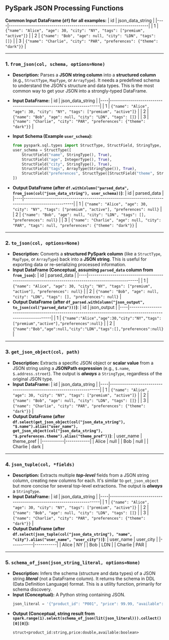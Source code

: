 ## PySpark JSON Processing Functions
**Common Input DataFrame (`df`) for all examples:**
| id | json\_data\_string |
|----|---------------------------------------------------------------------|
| 1  | `{"name": "Alice", "age": 30, "city": "NY", "tags": ["premium", "active"]}` |
| 2  | `{"name": "Bob", "age": null, "city": "LDN", "tags": []}` |
| 3  | `{"name": "Charlie", "city": "PAR", "preferences": {"theme": "dark"}}` |

-----
### 1\. `from_json(col, schema, options=None)`
  * **Description:** Parses a **JSON string column** into a **structured column** (e.g., `StructType`, `MapType`, or `ArrayType`). It needs a predefined schema to understand the JSON's structure and data types. This is the most common way to get your JSON into a strongly-typed DataFrame.
  * **Input DataFrame:**
    | id | json\_data\_string |
    |----|---------------------------------------------------------------------|
    | 1  | `{"name": "Alice", "age": 30, "city": "NY", "tags": ["premium", "active"]}` |
    | 2  | `{"name": "Bob", "age": null, "city": "LDN", "tags": []}` |
    | 3  | `{"name": "Charlie", "city": "PAR", "preferences": {"theme": "dark"}}` |

  * **Input Schema (Example `user_schema`):**
    ```python
    from pyspark.sql.types import StructType, StructField, StringType, IntegerType, ArrayType
    user_schema = StructType([
        StructField("name", StringType(), True),
        StructField("age", IntegerType(), True),
        StructField("city", StringType(), True),
        StructField("tags", ArrayType(StringType()), True),
        StructField("preferences", StructType([StructField("theme", StringType(), True)]), True)
    ])
    ```
  * **Output DataFrame (after `df.withColumn("parsed_data", from_json(col("json_data_string"), user_schema))`)**:
    | id | parsed\_data |
    |----|---------------------------------------------------------------------------------------------------|
    | 1  | `{"name": "Alice", "age": 30, "city": "NY", "tags": ["premium", "active"], "preferences": null}` |
    | 2  | `{"name": "Bob", "age": null, "city": "LDN", "tags": [], "preferences": null}` |
    | 3  | `{"name": "Charlie", "age": null, "city": "PAR", "tags": null, "preferences": {"theme": "dark"}}` |
-----
### 2\. `to_json(col, options=None)`
  * **Description:** Converts a **structured PySpark column** (like a `StructType`, `MapType`, or `ArrayType`) back into a **JSON string**. This is useful for exporting data or re-serializing processed information.
  * **Input DataFrame (Conceptual, assuming `parsed_data` column from `from_json`):**
    | id | parsed\_data |
    |----|---------------------------------------------------------------------------------------------------|
    | 1  | `{"name": "Alice", "age": 30, "city": "NY", "tags": ["premium", "active"], "preferences": null}` |
    | 2  | `{"name": "Bob", "age": null, "city": "LDN", "tags": [], "preferences": null}` |
  * **Output DataFrame (after `df_parsed.withColumn("json_output", to_json(col("parsed_data")))`)**:
    | id | json\_output |
    |----|-------------------------------------------------------------------------------------------------------------|
    | 1  | `{"name":"Alice","age":30,"city":"NY","tags":["premium","active"],"preferences":null}` |
    | 2  | `{"name":"Bob","age":null,"city":"LDN","tags":[],"preferences":null}` |
-----
### 3\. `get_json_object(col, path)`
  * **Description:** Extracts a specific JSON object or **scalar value** from a JSON string using a **JSONPath expression** (e.g., `$.name`, `$.address.street`). The output is ***always*** a `StringType`, regardless of the original JSON type.
  * **Input DataFrame:**
    | id | json\_data\_string |
    |----|---------------------------------------------------------------------|
    | 1  | `{"name": "Alice", "age": 30, "city": "NY", "tags": ["premium", "active"]}` |
    | 2  | `{"name": "Bob", "age": null, "city": "LDN", "tags": []}` |
    | 3  | `{"name": "Charlie", "city": "PAR", "preferences": {"theme": "dark"}}` |
  * **Output DataFrame (after `df.select(get_json_object(col("json_data_string"), "$.name").alias("user_name"), get_json_object(col("json_data_string"), "$.preferences.theme").alias("theme_pref"))`)**:
    | user\_name | theme\_pref |
    |-----------|------------|
    | Alice     | null       |
    | Bob       | null       |
    | Charlie   | dark       |
-----
### 4\. `json_tuple(col, *fields)`
  * **Description:** Extracts multiple ***top-level*** fields from a JSON string column, creating new columns for each. It's similar to `get_json_object` but more concise for several top-level extractions. The output is ***always*** a `StringType`.
  * **Input DataFrame:**
    | id | json\_data\_string |
    |----|---------------------------------------------------------------------|
    | 1  | `{"name": "Alice", "age": 30, "city": "NY", "tags": ["premium", "active"]}` |
    | 2  | `{"name": "Bob", "age": null, "city": "LDN", "tags": []}` |
    | 3  | `{"name": "Charlie", "city": "PAR", "preferences": {"theme": "dark"}}` |
  * **Output DataFrame (after `df.select(json_tuple(col("json_data_string"), "name", "city").alias("user_name", "user_city"))`)**:
    | user\_name | user\_city |
    |-----------|-----------|
    | Alice     | NY        |
    | Bob       | LDN       |
    | Charlie   | PAR       |
-----
### 5\. `schema_of_json(json_string_literal, options=None)`
  * **Description:** Infers the schema (structure and data types) of a JSON string ***literal*** (not a DataFrame column). It returns the schema in DDL (Data Definition Language) format. This is a utility function, primarily for schema discovery.
  * **Input (Conceptual):** A Python string containing JSON.
    ```python
    json_literal = '{"product_id": "P001", "price": 99.99, "available": true}'
    ```
  * **Output (Conceptual, string result from `spark.range(1).select(schema_of_json(lit(json_literal))).collect()[0][0]`):**
    ```
    struct<product_id:string,price:double,available:boolean>
    ```
